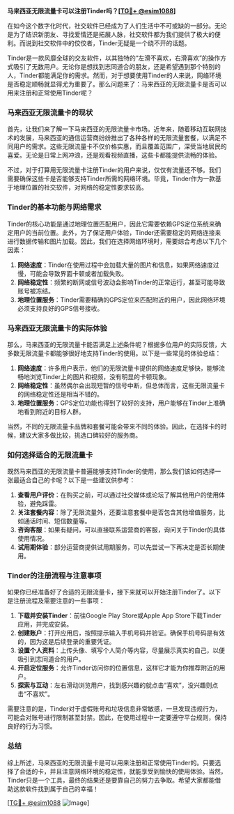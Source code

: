 **马来西亚无限流量卡可以注册Tinder吗？[[TG💪+ @esim1088](https://t.me/s/esim1088)]**

在如今这个数字化时代，社交软件已经成为了人们生活中不可或缺的一部分。无论是为了结识新朋友、寻找爱情还是拓展人脉，社交软件都为我们提供了极大的便利。而说到社交软件中的佼佼者，Tinder无疑是一个绕不开的话题。

Tinder是一款风靡全球的交友软件，以其独特的“左滑不喜欢，右滑喜欢”的操作方式吸引了无数用户。无论你是想找到志同道合的朋友，还是希望遇到那个特别的人，Tinder都能满足你的需求。然而，对于想要使用Tinder的人来说，网络环境是否稳定顺畅就显得尤为重要了。那么问题来了：马来西亚的无限流量卡是否可以用来注册和正常使用Tinder呢？

### **马来西亚无限流量卡的现状**

首先，让我们来了解一下马来西亚的无限流量卡市场。近年来，随着移动互联网技术的发展，马来西亚的通信运营商纷纷推出了各种各样的无限流量套餐，以满足不同用户的需求。这些无限流量卡不仅价格实惠，而且覆盖范围广，深受当地居民的喜爱。无论是日常上网冲浪，还是观看视频直播，这些卡都能提供流畅的体验。

不过，对于打算用无限流量卡注册Tinder的用户来说，仅仅有流量还不够。我们需要确保这些卡是否能够支持Tinder所需的网络环境。毕竟，Tinder作为一款基于地理位置的社交软件，对网络的稳定性要求较高。

### **Tinder的基本功能与网络需求**

Tinder的核心功能是通过地理位置匹配用户，因此它需要依赖GPS定位系统来确定用户的当前位置。此外，为了保证用户体验，Tinder还需要稳定的网络连接来进行数据传输和图片加载。因此，我们在选择网络环境时，需要综合考虑以下几个因素：

1. **网络速度**：Tinder在使用过程中会加载大量的图片和信息，如果网络速度过慢，可能会导致界面卡顿或者加载失败。
2. **网络稳定性**：频繁的断网或信号波动会影响Tinder的正常运行，甚至可能导致账号被冻结。
3. **地理位置服务**：Tinder需要精确的GPS定位来匹配附近的用户，因此网络环境必须支持良好的GPS信号接收。

### **马来西亚无限流量卡的实际体验**

那么，马来西亚的无限流量卡能否满足上述条件呢？根据多位用户的实际反馈，大多数无限流量卡都能够很好地支持Tinder的使用。以下是一些常见的体验总结：

1. **网络速度**：许多用户表示，他们的无限流量卡提供的网络速度足够快，能够流畅地浏览Tinder上的图片和视频，没有明显的卡顿现象。
2. **网络稳定性**：虽然偶尔会出现短暂的信号中断，但总体而言，这些无限流量卡的网络稳定性还是相当不错的。
3. **地理位置服务**：GPS定位功能也得到了较好的支持，用户能够在Tinder上准确地看到附近的目标人群。

当然，不同的无限流量卡品牌和套餐可能会带来不同的体验。因此，在选择卡的时候，建议大家多做比较，挑选口碑较好的服务商。

### **如何选择适合的无限流量卡**

既然马来西亚的无限流量卡普遍能够支持Tinder的使用，那么我们该如何选择一张最适合自己的卡呢？以下是一些建议供参考：

1. **查看用户评价**：在购买之前，可以通过社交媒体或论坛了解其他用户的使用体验，避免踩雷。
2. **关注套餐内容**：除了无限流量外，还要注意套餐中是否包含其他增值服务，比如通话时间、短信数量等。
3. **咨询客服**：如果有疑问，可以直接联系运营商的客服，询问关于Tinder的具体使用情况。
4. **试用期体验**：部分运营商提供试用期服务，可以先尝试一下再决定是否长期使用。

### **Tinder的注册流程与注意事项**

如果你已经准备好了合适的无限流量卡，接下来就可以开始注册Tinder了。以下是注册流程及需要注意的一些事项：

1. **下载并安装Tinder**：前往Google Play Store或Apple App Store下载Tinder应用，并完成安装。
2. **创建账户**：打开应用后，按照提示输入手机号码并验证。确保手机号码是有效的，因为这是后续登录的重要凭证。
3. **设置个人资料**：上传头像、填写个人简介等内容，尽量展示真实的自己，以便吸引到志同道合的用户。
4. **开启定位服务**：允许Tinder访问你的位置信息，这样它才能为你推荐附近的用户。
5. **探索与互动**：左右滑动浏览用户，找到感兴趣的就点击“喜欢”，没兴趣则点击“不喜欢”。

需要注意的是，Tinder对于虚假账号和垃圾信息非常敏感，一旦发现违规行为，可能会对账号进行限制甚至封禁。因此，在使用过程中一定要遵守平台规则，保持良好的行为习惯。

### **总结**

综上所述，马来西亚的无限流量卡是可以用来注册和正常使用Tinder的。只要选择了合适的卡，并且注意网络环境的稳定性，就能享受到愉快的使用体验。当然，Tinder只是一个工具，最终的结果还是要靠自己的努力去争取。希望大家都能借助这款软件找到属于自己的幸福！

[[TG💪+ @esim1088](https://t.me/s/esim1088) ![Image](https://i.postimg.cc/4NQfJmqS/Snipaste-2025-05-13-00-14-12.png)]